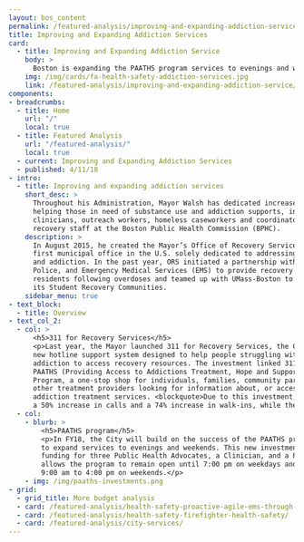 ```yaml
---
layout: bos_content
permalink: /featured-analysis/improving-and-expanding-addiction-service/
title: Improving and Expanding Addiction Services
card:
  - title: Improving and Expanding Addiction Service
    body: >
      Boston is expanding the PAATHS program services to evenings and weekends
    img: /img/cards/fa-health-safety-addiction-services.jpg
    link: /featured-analysis/improving-and-expanding-addiction-service/
components:
- breadcrumbs:
  - title: Home
    url: "/"
    local: true
  - title: Featured Analysis
    url: "/featured-analysis/"
    local: true
  - current: Improving and Expanding Addiction Services
  - published: 4/11/18
- intro:
  - title: Improving and expanding addiction services
    short_desc: >
      Throughout his Administration, Mayor Walsh has dedicated increased resources for 
      helping those in need of substance use and addiction supports, including 55 
      clinicians, outreach workers, homeless caseworkers and coordinators and other 
      recovery staff at the Boston Public Health Commission (BPHC). 
    description: >
      In August 2015, he created the Mayor’s Office of Recovery Services (ORS), the 
      first municipal office in the U.S. solely dedicated to addressing substance use 
      and addiction. In the past year, ORS initiated a partnership with Boston Fire, 
      Police, and Emergency Medical Services (EMS) to provide recovery resources to 
      residents following overdoses and teamed up with UMass-Boston to support 
      its Student Recovery Communities.
    sidebar_menu: true
- text_block:
  - title: Overview
- text_col_2:
  - col: >
      <h5>311 for Recovery Services</h5>
      <p>Last year, the Mayor launched 311 for Recovery Services, the City of Boston's 
      new hotline support system designed to help people struggling with substance use and 
      addiction to access recovery resources. The investment linked 311 service with the 
      PAATHS (Providing Access to Addictions Treatment, Hope and Support) 
      Program, a one-stop shop for individuals, families, community partners, and 
      other treatment providers looking for information about, or access to, 
      addiction treatment services. <blockquote>Due to this investment, PAATHS has seen 
      a 50% increase in calls and a 74% increase in walk-ins, while the number of new 
  - col: 
    - blurb: >
        <h5>PAATHS program</h5>
        <p>In FY18, the City will build on the success of the PAATHS program and enable it 
        to expand services to evenings and weekends. This new investment, which includes 
        funding for three Public Health Advocates, a Clinician, and a Program Director, 
        allows the program to remain open until 7:00 pm on weekdays and from 
        9:00 am to 4:00 pm on weekends.</p>
    - img: /img/paaths-investments.png
- grid: 
  - grid_title: More budget analysis
  - card: /featured-analysis/health-safety-proactive-agile-ems-through-data/
  - card: /featured-analysis/health-safety-firefighter-health-safety/
  - card: /featured-analysis/city-services/
---
```

